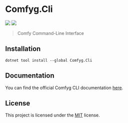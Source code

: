 ﻿# Comfyg.Cli

[![](https://img.shields.io/nuget/vpre/Comfyg.Cli?style=flat-square)](https://www.nuget.org/packages/Comfyg.Cli)
[![](https://img.shields.io/github/license/DavidVollmers/Comfyg?style=flat-square)](https://github.com/DavidVollmers/Comfyg/blob/main/LICENSE.txt)

> Comfy Command-Line Interface

## Installation

```shell
dotnet tool install --global Comfyg.Cli
```

## Documentation

You can find the official Comfyg CLI documentation [here](https://docs.comfyg.com/docs/cli).

## License

This project is licensed under the [MIT](https://github.com/DavidVollmers/Comfyg/blob/main/LICENSE.txt) license.
